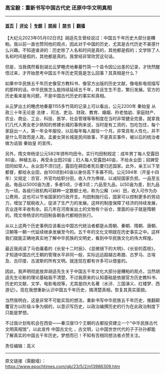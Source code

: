 ### 高宝毅：重新书写中国古代史 还原中华文明真相

---

#### [首页](../../../..?n13986309) &nbsp;|&nbsp; [评论](../../../../../epoch-comment?n13986309) &nbsp;|&nbsp; [专题](../../../../../epoch-special?n13986309) &nbsp;|&nbsp; [禁闻](../../../../../epoch-news?n13986309) &nbsp;|&nbsp; [禁书](../../../../../books?n13986309) &nbsp;|&nbsp; [翻墙](https://github.com/gfw-breaker/nogfw/blob/master/README.md?n13986309)


<div class="post_content" id="artbody" itemprop="articleBody">
 <!-- article content begin -->
 <p>
  【大纪元2023年05月02日讯】胡适先生曾经说过：中国五千年历史大部分是糟粕。我以前一直也赞同他的观点，因此对于中国的历史，尤其是古代历史不甚感什么兴趣。不知道谁讲的：历史除了人名和时间是真的，其他都是假的；文学除了人名和时间是假的，其他都是真的。我曾经非常欣赏这句话。
 </p>
 <p>
  但是，当我偶然看到湖北云梦睡虎地秦墓竹简一个县令因公出差的记录，才恍然醒悟过来，才开始思考中国五千年历史究竟是怎么回事？其真相是什么？
 </p>
 <p>
  如果中华民族五千年历史像官方教科书、像官方出版的历史文献，像电影电视描写的那样的话，中华民族怎么能持续延续五千年，并且生生不息，繁衍发展。官方的历史看来是有问题，不是中国古代历史的事实和真相。
 </p>
 <p>
  从云梦出土的睡虎地秦墓1155多竹简的记录上可以看出，公元2200年
  <ok href="https://www.epochtimes.com/gb/tag/%E7%A7%A6%E5%A7%8B%E7%9A%87.html">
   秦始皇
  </ok>
  从政三十年无论是
  <ok href="https://www.epochtimes.com/gb/tag/%E6%B3%95%E5%BE%8B.html">
   法律
  </ok>
  、司法、吏治、财政、教育、婚姻、矝老恤幼、家庭财产、农业、商业、工业、科技、医学、社会管理等等制度在当时非常健全完善。就拿我们几代人男女老少熟知的修建长城的事例来说，当时是有工资的，包吃包住，每个家庭出一人，第一年全年服役，以后每年每人服役一个月。非常具有人性化，并不是什么苛政而是人政。孟姜女哭长城是民间故事，不是真实事件，被以后的统治者做为诋毁
  <ok href="https://www.epochtimes.com/gb/tag/%E7%A7%A6%E5%A7%8B%E7%9A%87.html">
   秦始皇
  </ok>
  的宣传。
 </p>
 <p>
  另外，隋文帝杨坚公元582年颁布均田令，实行均田制规定：成年男丁每人受露田80亩，种植五谷，再受永业田20亩；妇人每人受露田40亩，不给永业田；奴婢受田同如常人。永业田不须归还，露田在耕田者死后要归还国家。此外，亲王以下至都督，都给永业田，由100顷到40亩以身份高下多寡不同。公元594年（开皇十四年）又规定：京官、外官均给职分田，收入作为俸禄，以减轻国家负担。一品至五品，毎品以5000亩为差，多者5顷，少者3顷；六品至九品，以50亩为差，到九品为一顷。各级行政机构可耕种一定数额土地，称为公廨（xiè）田，收入可作为办公费用，这也可以节省国家的行政开支。均田制施行后，国家可以控制更多的劳动力，增加了赋税收入，促进了生产力的发展。这样的制度保障了经济的持续发展，农业连年丰收有余。前几年在河南省出土的文物有个谷仓，里面的谷子就是隋朝的。隋文帝杨坚的均田制各朝各代都相仿执行。
 </p>
 <p>
  从以上这两个历史事例应该看出中国古代统治者都是从周朝、秦朝、隋朝、唐朝、汉朝等一朝一代延续继承发展至今的。五千年的文化文明就在历史事实之中。这样我们就能正确地真实地了解中华民族的文明史，看到中华民族文化的伟大辉煌。
 </p>
 <p>
  最近我阅读了马伯庸着的《长安十二时辰》、《显微镜下的大明》、《长安的荔枝》，才知道中国古代王朝的管理水平非同一般，实际远远超越古希腊、古罗马、古埃及、古印度、古波斯的所有文明。就连现在都有许多可以借鉴的。
 </p>
 <p>
  因此，我声明彻底放弃胡适先生关于中国五千年文化大部分是糟粕的观点，当然胡适先生论断的理论基础我不清楚，不过我原来的认知基础是依据官方历史教科书、历史的文献、文学、电影电视等，尤其是四大名著（水浒、三国演义、红楼梦、西游记）。现在我想重新认识中国五千年历史，搞清楚真相，恢复其真实面貌。
 </p>
 <p>
  当然我明白，这是非常不可能实现的想法，重新书写中华民族五千年历史，推翻颠覆官方以阶级斗争为纲的，以意识写历史，以政治编撰历史的行为在此政治制度下只能是梦想。
 </p>
 <p>
  不过我计划有机会在西安——秦汉唐13个王朝的古都投资建立一个“中华民族古代文明真相馆”，以此宣传
  <ok href="https://www.epochtimes.com/gb/tag/%E4%B8%AD%E5%9B%BD%E5%8F%A4%E6%96%87%E5%8C%96.html">
   中国古文化
  </ok>
  ，古文明，让中国世世代代的子子孙孙都能了解真实的中国五千年历史。梦想而已！不知有否相同想法者点赞关注。
 </p>
 <p>
  责任编辑：高义
 </p>
 <!-- article content end -->
 <div id="below_article_ad">
 </div>
</div>


---

原文链接（需翻墙）：https://www.epochtimes.com/gb/23/5/2/n13986309.htm